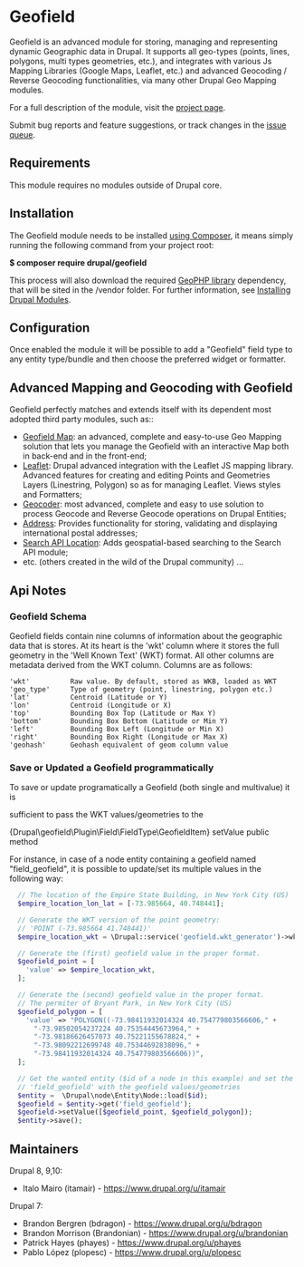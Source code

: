 # Geofield

Geofield is an advanced module for storing, managing and representing dynamic
Geographic data in Drupal. It supports all geo-types (points, lines, polygons,
multi types geometries, etc.), and integrates with various Js Mapping Libraries
(Google Maps, Leaflet, etc.) and advanced Geocoding / Reverse Geocoding
functionalities, via many other Drupal Geo Mapping modules.

For a full description of the module, visit the
[project page](https://www.drupal.org/project/geofield).

Submit bug reports and feature suggestions, or track changes in the
[issue queue](https://www.drupal.org/project/issues/geofield).


## Requirements

This module requires no modules outside of Drupal core.


## Installation

The Geofield module needs to be installed
[using Composer](https://www.drupal.org/docs/develop/using-composer/using-composer-to-manage-drupal-site-dependencies),
it means simply running the following command from your project root:

__$ composer require drupal/geofield__

This process will also download the required [GeoPHP library](https://github.com/phayes/geoPHP)
dependency, that will be sited in the /vendor folder. For further information,
see [Installing Drupal Modules](https://www.drupal.org/docs/extending-drupal/installing-drupal-modules).


## Configuration

Once enabled the module it will be possible to add a "Geofield" field type to
any entity type/bundle and then choose the preferred widget or formatter.


## Advanced Mapping and Geocoding with Geofield

Geofield perfectly matches and extends itself with its dependent most adopted
third party modules, such as::

- [Geofield Map](https://www.drupal.org/project/geofield_map): an advanced,
  complete and easy-to-use Geo Mapping solution that lets you manage the
  Geofield with an interactive Map both in back-end and in the front-end;
- [Leaflet](https://www.drupal.org/project/leaflet): Drupal advanced integration
  with the Leaflet JS mapping library. Advanced features for creating and
  editing Points and Geometries Layers (Linestring, Polygon) so as for managing
  Leaflet.
  Views styles and Formatters;
- [Geocoder](https://www.drupal.org/project/geocoder): most advanced, complete
  and easy to use solution to process Geocode and Reverse Geocode operations on
  Drupal Entities;
- [Address](https://www.drupal.org/project/address): Provides functionality for
  storing, validating and displaying international postal addresses;
- [Search API Location](https://www.drupal.org/project/search_api_location):
  Adds geospatial-based searching to the Search API module;
- etc. (others created in the wild of the Drupal community) ...

## Api Notes

### Geofield Schema

Geofield fields contain nine columns of information about the geographic data
that is stores. At its heart is the 'wkt' column where it stores the full
geometry in the 'Well Known Text' (WKT) format. All other columns are metadata
derived from the WKT column. Columns are as follows:
```
'wkt'          Raw value. By default, stored as WKB, loaded as WKT
'geo_type'     Type of geometry (point, linestring, polygon etc.)
'lat'          Centroid (Latitude or Y)
'lon'          Centroid (Longitude or X)
'top'          Bounding Box Top (Latitude or Max Y)
'bottom'       Bounding Box Bottom (Latitude or Min Y)
'left'         Bounding Box Left (Longitude or Min X)
'right'        Bounding Box Right (Longitude or Max X)
'geohash'      Geohash equivalent of geom column value
```


### Save or Updated a Geofield programmatically

To save or update programatically a Geofield (both single and multivalue) it is

sufficient to pass the WKT values/geometries to the

{Drupal\geofield\Plugin\Field\FieldType\GeofieldItem} setValue public method

For instance, in case of a node entity containing a geofield named
"field_geofield", it is possible to update/set its multiple values in the
following way:

```php
  // The location of the Empire State Building, in New York City (US)
  $empire_location_lon_lat = [-73.985664, 40.748441];

  // Generate the WKT version of the point geometry:
  // 'POINT (-73.985664 41.748441)'
  $empire_location_wkt = \Drupal::service('geofield.wkt_generator')->wktBuildPoint($empire_location_lon_lat);

  // Generate the (first) geofield value in the proper format.
  $geofield_point = [
    'value' => $empire_location_wkt,
  ];

  // Generate the (second) geofield value in the proper format.
  // The permiter of Bryant Park, in New York City (US)
  $geofield_polygon = [
    'value' => "POLYGON((-73.98411932014324 40.754779803566606," +
      "-73.98502054237224 40.75354445673964," +
      "-73.98186626457073 40.75221155678824," +
      "-73.98092212699748 40.75344692838096," +
      "-73.98411932014324 40.754779803566606))",
  ];

  // Get the wanted entity ($id of a node in this example) and set the
  // 'field_geofield' with the geofield values/geometries
  $entity =  \Drupal\node\Entity\Node::load($id);
  $geofield = $entity->get('field_geofield');
  $geofield->setValue([$geofield_point, $geofield_polygon]);
  $entity->save();
```


## Maintainers

Drupal 8, 9,10:
- Italo Mairo (itamair) - https://www.drupal.org/u/itamair

Drupal 7:
- Brandon Bergren (bdragon) - https://www.drupal.org/u/bdragon
- Brandon Morrison (Brandonian) - https://www.drupal.org/u/brandonian
- Patrick Hayes (phayes) - https://www.drupal.org/u/phayes
- Pablo López (plopesc) - https://www.drupal.org/u/plopesc
